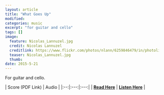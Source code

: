 ```yaml
---
layout: article
title: "What Goes Up"
modified:
categories: music
excerpt: "for guitar and cello"
tags: []
image:
  feature: Nicolas_Lannuzel.jpg
  credit: Nicolas Lannuzel
  creditlink: https://www.flickr.com/photos/nlann/6259846479/in/photolist-axamgz-ddh5v6-9fHLzs-qUdQdQ-rcp1DF-qC9drk-oQKnsW-8XFEjk-ebsxQo-gFe4sr-o8TTBC-ppFZNk-ctwq1u-hSTFxU-nxab3K-gp9ybn-avkRF4-aGoMB2-pMJGRD-s18XGJ-s8g9iA-hhQsxn-bCBFFH-f2BLW1-c2zASY-pTs17v-9Hd5Ja-cbjSU1-mbtYeJ-nFTRTz-fmYkUM-ekmsCR-khD2GF-eihMjD-ehzKA3-qAzo14-shsxMr-qmbq1k-gzze73-9jpS2t-bbDAbx-dc5M8f-pgRZU8-qHEBUo-a9gyTq-iZdbCV-odUdJJ-4qWhxS-9tsfwG-qLeC4d
  teaser: Nicolas_Lannuzel.jpg
  thumb:
date: 2015-5-21
---
```


For guitar and cello.


| Score (PDF Link) | Audio |
|:--:|:---:|:---:|
| [**Read Here**](https://drive.google.com/file/d/0ByNSDE0eceDFSmJnX0VvdmhJY3M/view?usp=sharing) | [**Listen Here**](https://soundcloud.com/capybarrage-reilly/what-goes-up-performed-by-nick-schott-and-songyi-chun) |
